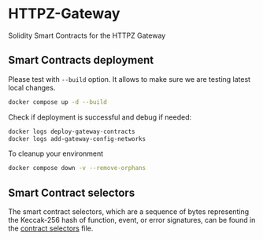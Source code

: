 # HTTPZ-Gateway

Solidity Smart Contracts for the HTTPZ Gateway

## Smart Contracts deployment

Please test with `--build` option. It allows to make sure we are testing latest local changes.

```sh
docker compose up -d --build
```

Check if deployment is successful and debug if needed:

```sh
docker logs deploy-gateway-contracts
docker logs add-gateway-config-networks
```

To cleanup your environment

```sh
docker compose down -v --remove-orphans
```

## Smart Contract selectors

The smart contract selectors, which are a sequence of bytes representing the Keccak-256 hash of function, event, or
error signatures, can be found in the [contract selectors](./docs/contract_selectors.txt) file.

